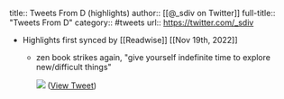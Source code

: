 title:: Tweets From D (highlights)
author:: [[@_sdiv on Twitter]]
full-title:: "Tweets From D"
category:: #tweets
url:: https://twitter.com/_sdiv

- Highlights first synced by [[Readwise]] [[Nov 19th, 2022]]
	- zen book strikes again, "give yourself indefinite time to explore new/difficult things" 
	  
	  ![](https://pbs.twimg.com/media/Fhb_-7AXEAA4Zfl.png) ([View Tweet](https://twitter.com/_sdiv/status/1591740977219133440))